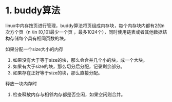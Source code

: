 # 1. buddy算法
linux中内存按页进行管理，buddy算法将页组成内存块，每个内存块内都有2的n次方个页（n \in [0,10]最少一个页 ，最多1024个），同时使用链表或者其他数据结构存储每个具有相同页数的块。


如果分配一个size大小的内存
1. 如果没有大于等于size的块，那么会合并几个小的块，成一个大块。
2. 如果有大于size的块，那么切分后分配，记录剩余部分。
3. 如果存在正好等于size的块，那么直接分配。

释放一块内存时
1. 检查释放内存与相邻内存都是否空闲，如果空闲则合并。







